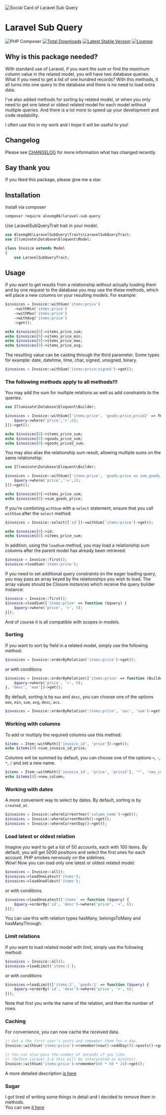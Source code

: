 ![Social Card of Laravel Sub Query](https://github.com/Alexmg86/laravel-sub-query/blob/master/art/banner.jpg)

# Laravel Sub Query

![PHP Composer](https://github.com/Alexmg86/laravel-sub-query/workflows/PHP%20Composer/badge.svg)
[![Total Downloads](https://poser.pugx.org/alexmg86/laravel-sub-query/downloads)](https://packagist.org/packages/alexmg86/laravel-sub-query)
[![Latest Stable Version](https://poser.pugx.org/alexmg86/laravel-sub-query/v/stable)](https://packagist.org/packages/alexmg86/laravel-sub-query)
[![License](https://poser.pugx.org/alexmg86/laravel-sub-query/license)](https://packagist.org/packages/alexmg86/laravel-sub-query)

## Why is this package needed?

With standard use of Laravel, if you want the sum or find the maximum column value in the related model, you will have two database queries. What if you need to get a list of one hundred records? With this methods, it all turns into one query to the database and there is no need to load extra data.  

I've also added methods for sorting by related model, or when you only need to get one latest or oldest related model for each model without multiple queries. And there is a lot more to speed up your development and code readability.  

I often use this in my work and I hope it will be useful to you!

## Changelog

Please see [CHANGELOG](CHANGELOG.md) for more information what has changed recently.

## Say thank you

If you liked this package, please give me a star.

## Installation

Install via composer
```bash
composer require alexmg86/laravel-sub-query
```
Use LaravelSubQueryTrait trait in your model.
```php
use Alexmg86\LaravelSubQuery\Traits\LaravelSubQueryTrait;
use Illuminate\Database\Eloquent\Model;

class Invoice extends Model
{
    use LaravelSubQueryTrait;
```

## Usage

If you want to get results from a relationship without actually loading them and by one request to the database you may use the these methods, which will place a new columns on your resulting models. For example:
```php
$invoices = Invoice::withSum('items:price')
    ->withMin('items:price')
    ->withMax('items:price')
    ->withAvg('items:price')
    ->get();

echo $invoices[0]->items_price_sum;
echo $invoices[0]->items_price_min;
echo $invoices[0]->items_price_max;
echo $invoices[0]->items_price_avg;
```
The resulting value can be casting through the third parameter. Some types for example: date, datetime, time, char, signed, unsigned, binary.
```php
$invoices = Invoice::withSum('items:price:signed')->get();
```
### The following methods apply to all methods!!!

You may add the sum for multiple relations as well as add constraints to the queries:
```php
use Illuminate\Database\Eloquent\Builder;

$invoices = Invoice::withSum(['items:price', 'goods:price,price2' => function (Builder $query) {
    $query->where('price','>',6);
}])->get();

echo $invoices[0]->items_price_sum;
echo $invoices[0]->goods_price_sum;
echo $invoices[0]->goods_price2_sum;
```
You may also alias the relationship sum result, allowing multiple sums on the same relationship:
```php
use Illuminate\Database\Eloquent\Builder;

$invoices = Invoice::withSum(['items:price', 'goods:price as sum_goods_price' => function (Builder $query) {
    $query->where('price','!=',1);
}])->get();

echo $invoices[0]->items_price_sum;
echo $invoices[0]->sum_goods_price;
```
If you're combining `withSum` with a `select` statement, ensure that you call `withSum` after the `select` method:
```php
$invoices = Invoice::select(['id'])->withSum('items:price')->get();

echo $invoices[0]->id;
echo $invoices[0]->items_price_sum;
```
In addition, using the `loadSum` method, you may load a relationship sum columns after the parent model has already been retrieved:
```php
$invoice = Invoice::first();
$invoice->loadSum('items:price');
```
If you need to set additional query constraints on the eager loading query, you may pass an array keyed by the relationships you wish to load. The array values should be Closure instances which receive the query builder instance:
```php
$invoice = Invoice::first();
$invoice->loadSum(['items:price' => function ($query) {
    $query->where('price', '>', 5);
}]);
```
And of course it is all compatible with scopes in models.

### Sorting

If you want to sort by field in a related model, simply use the following method:
```php
$invoices = Invoice::orderByRelation('items:price')->get();
```
or with conditions
```php
$invoices = Invoice::orderByRelation(['items:price' => function (Builder $query) {
    $query->where('price', '>', 6);
}, 'desc', 'max'])->get();
```
By default, sorting is by `max` and `desc`, you can choose one of the options `max`, `min`, `sum`, `avg`, `desc`, `acs`.
```php
$invoices = Invoice::orderByRelation('items:price', 'asc', 'sum')->get();
```

### Working with columns

To add or multiply the required columns use this method:
```php
$items = Item::withMath(['invoice_id', 'price'])->get();
echo $items[0]->sum_invoice_id_price;
```
Columns will be summed by default, you can choose one of the options `+`, `-`, `*`, `/` and set a new name.
```php
$items = Item::withMath(['invoice_id', 'price', 'price2'], '*', 'new_column')->get();
echo $items[0]->new_column;
```

### Working with dates

A more convenient way to select by dates. By default, sorting is by `created_at`.
```php
$invoices = Invoice::whereCurrentYear('column_name')->get();
$invoices = Invoice::whereCurrentMonth()->get();
$invoices = Invoice::whereCurrentDay()->get();
```

### Load latest or oldest relation

Imagine you want to get a list of 50 accounts, each with 100 items. By default, you will get 5000 positions and select the first ones for each account. PHP smokes nervously on the sidelines.  
Wow! Now you can load only one latest or oldest related model:
```php
$invoices = Invoice::all();
$invoices->loadOneLatest('items');
$invoices->loadOneOldest('items');
```
or with conditions
```php
$invoices->loadOneLatest(['items' => function ($query) {
    $query->orderBy('id', 'desc')->where('price', '<', 6);
}]);
```
You can use this with relation types hasMany, belongsToMany and hasManyThrough.

### Limit relations

If you want to load related model with limit, simply use the following method:
```php
$invoices = Invoice::all();
$invoices->loadLimit('items:1');
```
or with conditions
```php
$invoices->loadLimit(['items:2', 'goods:1' => function ($query) {
    $query->orderBy('id', 'desc')->where('price', '<', 6);
}]);
```
Note that first you write the name of the relation, and then the number of rows.

### Caching

For convenience, you can now cache the received data.
```php
// Get a the first user's posts and remember them for a day.
Invoice::withSum('items:price')->remember(now()->addDay())->posts()->get();

// You can also pass the number of seconds if you like
// (before Laravel 5.8 this will be interpreted as minutes).
Invoice::withSum('items:price')->remember(60 * 60 * 24)->get();
```
A more detailed description [is here](https://github.com/Alexmg86/laravel-sub-query/wiki/Cache)

### Sugar

I got tired of writing some things in detail and I decided to remove them in methods.  
You can see [it here](https://github.com/Alexmg86/laravel-sub-query/wiki/Some-sugar)
